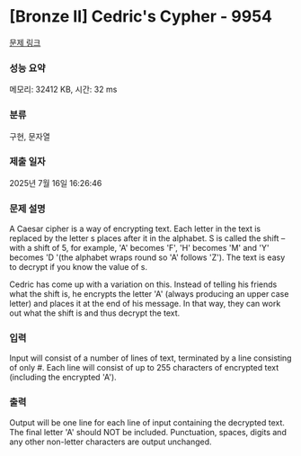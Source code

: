 # [Bronze II] Cedric's Cypher - 9954 

[문제 링크](https://www.acmicpc.net/problem/9954) 

### 성능 요약

메모리: 32412 KB, 시간: 32 ms

### 분류

구현, 문자열

### 제출 일자

2025년 7월 16일 16:26:46

### 문제 설명

<p>A Caesar cipher is a way of encrypting text. Each letter in the text is replaced by the letter s places after it in the alphabet. S is called the shift – with a shift of 5, for example, 'A' becomes 'F', 'H' becomes 'M' and 'Y' becomes 'D '(the alphabet wraps round so 'A' follows 'Z'). The text is easy to decrypt if you know the value of s.</p>

<p>Cedric has come up with a variation on this. Instead of telling his friends what the shift is, he encrypts the letter 'A' (always producing an upper case letter) and places it at the end of his message. In that way, they can work out what the shift is and thus decrypt the text.</p>

### 입력 

 <p>Input will consist of a number of lines of text, terminated by a line consisting of only #. Each line will consist of up to 255 characters of encrypted text (including the encrypted 'A').</p>

### 출력 

 <p>Output will be one line for each line of input containing the decrypted text. The final letter 'A' should NOT be included. Punctuation, spaces, digits and any other non-letter characters are output unchanged.</p>

